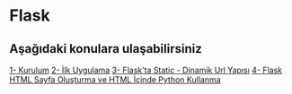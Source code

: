 # Flask
## Aşağıdaki konulara ulaşabilirsiniz

[1- Kurulum](https://github.com/rumeysaustun/Flask/blob/main/1-%20Kurulum.md)
[2- İlk Uygulama](https://github.com/rumeysaustun/Flask/blob/main/2-%20İlk%20Uygulama.md)
[3- Flask’ta Static - Dinamik Url Yapısı](https://github.com/rumeysaustun/Flask/blob/main/3-%20Flask’ta%20Static%20-%20Dinamik%20Url%20Yapısı.md)
[4- Flask HTML Sayfa Oluşturma ve HTML İçinde Python Kullanma](https://github.com/rumeysaustun/Flask/blob/main/4-%20Flask%20HTML%20Sayfa%20Oluşturma%20ve%20HTML%20İçinde%20Python%20Kullanma.md)
